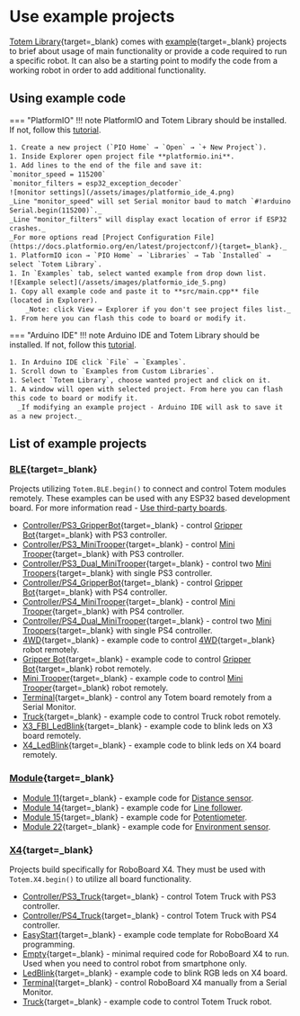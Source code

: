 # Use example projects

[Totem Library](https://github.com/totemmaker/TotemArduino/){target=_blank} comes with [example](https://github.com/totemmaker/TotemArduino/tree/master/examples){target=_blank} projects to brief about usage of main functionality or provide a code required to run a specific robot. It can also be a starting point to modify the code from a working robot in order to add additional functionality.

## Using example code

=== "PlatformIO"
    !!! note
        PlatformIO and Totem Library should be installed. If not, follow this [tutorial](/tutorials/01.ArduinoSetup).

    1. Create a new project (`PIO Home` → `Open` → `+ New Project`).
    1. Inside Explorer open project file **platformio.ini**.
    1. Add lines to the end of the file and save it:  
    `monitor_speed = 115200`  
    `monitor_filters = esp32_exception_decoder`  
    ![monitor settings](/assets/images/platformio_ide_4.png)  
    _Line "monitor_speed" will set Serial monitor baud to match `#!arduino Serial.begin(115200)`._  
    _Line "monitor_filters" will display exact location of error if ESP32 crashes._  
    _For more options read [Project Configuration File](https://docs.platformio.org/en/latest/projectconf/){target=_blank}._  
    1. PlatformIO icon → `PIO Home` → `Libraries` → Tab `Installed` → select `Totem Library`.  
    1. In `Examples` tab, select wanted example from drop down list.
    ![Example select](/assets/images/platformio_ide_5.png)
    1. Copy all example code and paste it to **src/main.cpp** file (located in Explorer).  
        _Note: click View → Explorer if you don't see project files list._  
    1. From here you can flash this code to board or modify it.

=== "Arduino IDE"
    !!! note
        Arduino IDE and Totem Library should be installed. If not, follow this [tutorial](/tutorials/01.ArduinoSetup).

    1. In Arduino IDE click `File` → `Examples`.
    1. Scroll down to `Examples from Custom Libraries`.
    1. Select `Totem Library`, choose wanted project and click on it.
    1. A window will open with selected project. From here you can flash this code to board or modify it.  
      _If modifying an example project - Arduino IDE will ask to save it as a new project._

## List of example projects

### [BLE](https://github.com/totemmaker/TotemArduino/tree/master/examples/BLE){target=_blank}

Projects utilizing `Totem.BLE.begin()` to connect and control Totem modules remotely. These examples can be used with any ESP32 based development board. For more information read - [Use third-party boards](/tutorials/02.UseThirdParty).

* [Controller/PS3_GripperBot](https://github.com/totemmaker/TotemArduino/tree/master/examples/BLE/Controller/PS3_GripperBot/PS3_GripperBot.ino){target=_blank} - control [Gripper Bot](https://totemmaker.net/product/gripper-bot-smartphone-app-controlled-car/){target=_blank} with PS3 controller.  
* [Controller/PS3_MiniTrooper](https://github.com/totemmaker/TotemArduino/tree/master/examples/BLE/Controller/PS3_MiniTrooper/PS3_MiniTrooper.ino){target=_blank} - control [Mini Trooper](https://totemmaker.net/product/mini-trooper/){target=_blank} with PS3 controller.  
* [Controller/PS3_Dual_MiniTrooper](https://github.com/totemmaker/TotemArduino/tree/master/examples/BLE/Controller/PS3_Dual_MiniTrooper/PS3_Dual_MiniTrooper.ino){target=_blank} - control two [Mini Troopers](https://totemmaker.net/product/mini-trooper/){target=_blank} with single PS3 controller.  
* [Controller/PS4_GripperBot](https://github.com/totemmaker/TotemArduino/tree/master/examples/BLE/Controller/PS4_GripperBot/PS4_GripperBot.ino){target=_blank} - control [Gripper Bot](https://totemmaker.net/product/gripper-bot-smartphone-app-controlled-car/){target=_blank} with PS4 controller.  
* [Controller/PS4_MiniTrooper](https://github.com/totemmaker/TotemArduino/tree/master/examples/BLE/Controller/PS4_MiniTrooper/PS4_MiniTrooper.ino){target=_blank} - control [Mini Trooper](https://totemmaker.net/product/mini-trooper/){target=_blank} with PS4 controller.  
* [Controller/PS4_Dual_MiniTrooper](https://github.com/totemmaker/TotemArduino/tree/master/examples/BLE/Controller/PS4_Dual_MiniTrooper/PS4_Dual_MiniTrooper.ino){target=_blank} - control two [Mini Troopers](https://totemmaker.net/product/mini-trooper/){target=_blank} with single PS4 controller.  
* [4WD](https://github.com/totemmaker/TotemArduino/tree/master/examples/BLE/4WD/4WD.ino){target=_blank} - example code to control [4WD](https://totemmaker.net/product/diy-smartphone-controlled-4wd-motor-wheel-kit/){target=_blank} robot remotely.  
* [Gripper Bot](https://github.com/totemmaker/TotemArduino/tree/master/examples/BLE/GripperBot/GripperBot.ino){target=_blank} - example code to control [Gripper Bot](https://totemmaker.net/product/gripper-bot-smartphone-app-controlled-car/){target=_blank} robot remotely.  
* [Mini Trooper](https://github.com/totemmaker/TotemArduino/tree/master/examples/BLE/MiniTrooper/MiniTrooper.ino){target=_blank} - example code to control [Mini Trooper](https://totemmaker.net/product/mini-trooper/){target=_blank} robot remotely.  
* [Terminal](https://github.com/totemmaker/TotemArduino/tree/master/examples/BLE/Terminal/Terminal.ino){target=_blank} - control any Totem board remotely from a Serial Monitor.  
* [Truck](https://github.com/totemmaker/TotemArduino/tree/master/examples/BLE/Truck/Truck.ino){target=_blank} - example code to control Truck robot remotely.  
* [X3_FBI_LedBlink](https://github.com/totemmaker/TotemArduino/tree/master/examples/BLE/X3_FBI_LedBlink/X3_FBI_LedBlink.ino){target=_blank} - example code to blink leds on X3 board remotely.  
* [X4_LedBlink](https://github.com/totemmaker/TotemArduino/tree/master/examples/BLE/X4_LedBlink/X4_LedBlink.ino){target=_blank} - example code to blink leds on X4 board remotely.  

### [Module](https://github.com/totemmaker/TotemArduino/tree/master/examples/Module){target=_blank}

* [Module 11](https://github.com/totemmaker/TotemArduino/tree/master/examples/Module/11_distance/11_distance.ino){target=_blank} - example code for [Distance sensor](/modules/11).  
* [Module 14](https://github.com/totemmaker/TotemArduino/tree/master/examples/Module/14_lineFollower/14_lineFollower.ino){target=_blank} - example code for [Line follower](/modules/14).  
* [Module 15](https://github.com/totemmaker/TotemArduino/tree/master/examples/Module/15_potentiometer/15_potentiometer.ino){target=_blank} - example code for [Potentiometer](/modules/15).  
* [Module 22](https://github.com/totemmaker/TotemArduino/tree/master/examples/Module/22_sensor/22_sensor.ino){target=_blank} - example code for [Environment sensor](/modules/22).  

### [X4](https://github.com/totemmaker/TotemArduino/tree/master/examples/X4){target=_blank}

Projects build specifically for RoboBoard X4. They must be used with `Totem.X4.begin()` to utilize all board functionality.

* [Controller/PS3_Truck](https://github.com/totemmaker/TotemArduino/tree/master/examples/X4/Controller/PS3_Truck/PS3_Truck.ino){target=_blank} - control Totem Truck with PS3 controller.  
* [Controller/PS4_Truck](https://github.com/totemmaker/TotemArduino/tree/master/examples/X4/Controller/PS4_Truck/PS4_Truck.ino){target=_blank} - control Totem Truck with PS4 controller.  
* [EasyStart](https://github.com/totemmaker/TotemArduino/tree/master/examples/X4/EasyStart/EasyStart.ino){target=_blank} - example code template for RoboBoard X4 programming.  
* [Empty](https://github.com/totemmaker/TotemArduino/tree/master/examples/X4/Empty/Empty.ino){target=_blank} - minimal required code for RoboBoard X4 to run. Used when you need to control robot from smartphone only.  
* [LedBlink](https://github.com/totemmaker/TotemArduino/tree/master/examples/X4/LedBlink/LedBlink.ino){target=_blank} - example code to blink RGB leds on X4 board.  
* [Terminal](https://github.com/totemmaker/TotemArduino/tree/master/examples/X4/Terminal/Terminal.ino){target=_blank} - control RoboBoard X4 manually from a Serial Monitor.  
* [Truck](https://github.com/totemmaker/TotemArduino/tree/master/examples/X4/Truck/Truck.ino){target=_blank} - example code to control Totem Truck robot.  
